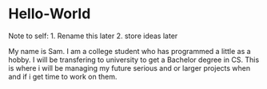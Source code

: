 # Hello-World
Note to self: 1. Rename this later 2. store ideas later

My name is Sam. I am a college student who has programmed a little as a hobby. I will be transfering to university to get a Bachelor degree in CS. This is where i will be managing my future serious and or larger projects when and if i get time to work on them.
